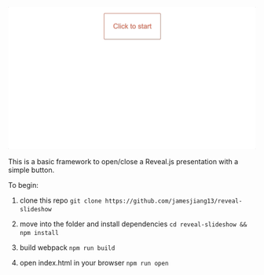 ![](reveal-btn-demo.gif)

This is a basic framework to open/close a Reveal.js presentation with a simple button.

To begin: 

1. clone this repo 
`git clone https://github.com/jamesjiang13/reveal-slideshow`

2. move into the folder and install dependencies
`cd reveal-slideshow && npm install`

3. build webpack
`npm run build`

4. open index.html in your browser
`npm run open`
